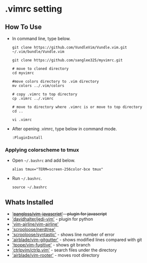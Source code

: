 # .vimrc setting

## How To Use

* In command line, type below.
	```{.bash} 
	git clone https://github.com/VundleVim/Vundle.vim.git ~/.vim/bundle/Vundle.vim

	git clone https://github.com/sanglee325/myvimrc.git
	
	# move to cloned directory
	cd myvimrc
	
	#move colors directory to .vim directory
	mv colors ../.vim/colors

	# copy .vimrc to top directory
	cp .vimrc ../.vimrc
	
	# move to directory where .vimrc is or move to top directory
	cd ..

	vi .vimrc
	```

* After	opening .vimrc, type below in command mode.
	```{.bash}
	:PluginInstall
	```

### Applying colorscheme to tmux

* Open `~/.bashrc` and add below.
	```{.bash}
	alias tmux="TERM=screen-256color-bce tmux"
	```

* Run `~/.bashrc`.
	```{.bash}
	source ~/.bashrc
	```



## Whats Installed
* ~~['pangloss/vim-javascript'](https://github.com/pangloss/vim-javascript) - plugin for javascript~~
* ['davidhalter/jedi-vim'](https://github.com/davidhalter/jedi-vim) - plugin for python
* ['vim-airline/vim-airline'](https://github.com/vim-airline/vim-airline)
* ['scrooloose/nerdtree'](https://github.com/scrooloose/nerdtree)
* ['scrooloose/syntastic'](https://github.com/scrooloose/syntastic) - shows line number of error
* ['airblade/vim-gitgutter'](https://github.com/airblade/vim-gitgutter) - shows modified lines compared with git
* ['tpope/vim-fugitive'](https://github.com/tpope/vim-fugitive) - shows git branch
* ['ctrlpvim/ctrlp.vim'](https://github.com/ctrlpvim/ctrlp.vim) - search files under the directory
* ['airblade/vim-rooter'](https://github.com/airblade/vim-rooter) - moves root directory
